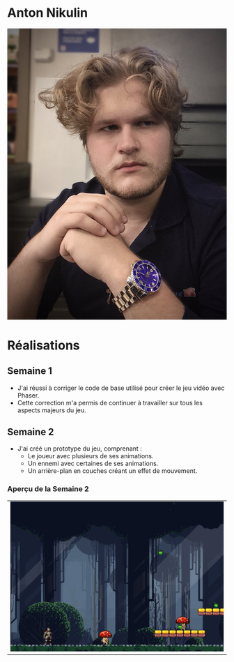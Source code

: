# Anton Nikulin

 ![Anton Nikulin](/img/Image.jfif)

# Réalisations  

## Semaine 1  
- J'ai réussi à corriger le code de base utilisé pour créer le jeu vidéo avec Phaser.  
- Cette correction m'a permis de continuer à travailler sur tous les aspects majeurs du jeu.  

## Semaine 2  
- J'ai créé un prototype du jeu, comprenant :  
  - Le joueur avec plusieurs de ses animations.  
  - Un ennemi avec certaines de ses animations.
  - Un arrière-plan en couches créant un effet de mouvement.  


### Aperçu de la Semaine 2  
<table>
  <tr>
    <td><img src="semain2.png" alt="Image 1" ></td>
  </tr>
</table>
